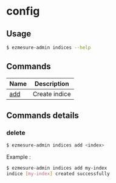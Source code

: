 # config

## Usage

```bash
$ ezmesure-admin indices --help
```

## Commands

| Name | Description |
| --- | --- |
| [add](#add) <index> | Create indice |

## Commands details

### delete

```bash
$ ezmesure-admin indices add <index>
```

Example :

```bash
$ ezmesure-admin indices add my-index
indice [my-index] created successfully
```
